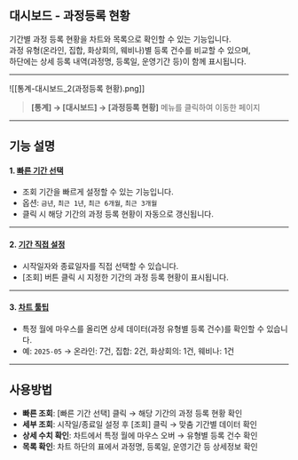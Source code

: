 ## 대시보드 - 과정등록 현황

기간별 과정 등록 현황을 차트와 목록으로 확인할 수 있는 기능입니다.  
과정 유형(온라인, 집합, 화상회의, 웨비나)별 등록 건수를 비교할 수 있으며,  
하단에는 상세 등록 내역(과정명, 등록일, 운영기간 등)이 함께 표시됩니다.  

***
![[통계-대시보드_2(과정등록 현황).png]]

> **[통계] → [대시보드] → [과정등록 현황]** 메뉴를 클릭하여 이동한 페이지  

***

## 기능 설명

#### 1. [빠른 기간 선택](대시보드-빠른기간.md)
- 조회 기간을 빠르게 설정할 수 있는 기능입니다.  
- 옵션: `금년`, `최근 1년`, `최근 6개월`, `최근 3개월`  
- 클릭 시 해당 기간의 과정 등록 현황이 자동으로 갱신됩니다.  

***

#### 2. [기간 직접 설정](대시보드-기간설정.md)
- 시작일자와 종료일자를 직접 선택할 수 있습니다.  
- [조회] 버튼 클릭 시 지정한 기간의 과정 등록 현황이 표시됩니다.  

***

#### 3. [차트 툴팁](대시보드-툴팁.md)
- 특정 월에 마우스를 올리면 상세 데이터(과정 유형별 등록 건수)를 확인할 수 있습니다.  
- 예: `2025-05` → 온라인: 7건, 집합: 2건, 화상회의: 1건, 웨비나: 1건  

***

## 사용방법

- **빠른 조회**: [빠른 기간 선택] 클릭 → 해당 기간의 과정 등록 현황 확인  
- **세부 조회**: 시작일/종료일 설정 후 [조회] 클릭 → 맞춤 기간별 데이터 확인  
- **상세 수치 확인**: 차트에서 특정 월에 마우스 오버 → 유형별 등록 건수 확인  
- **목록 확인**: 차트 하단의 표에서 과정명, 등록일, 운영기간 등 상세정보 확인  
